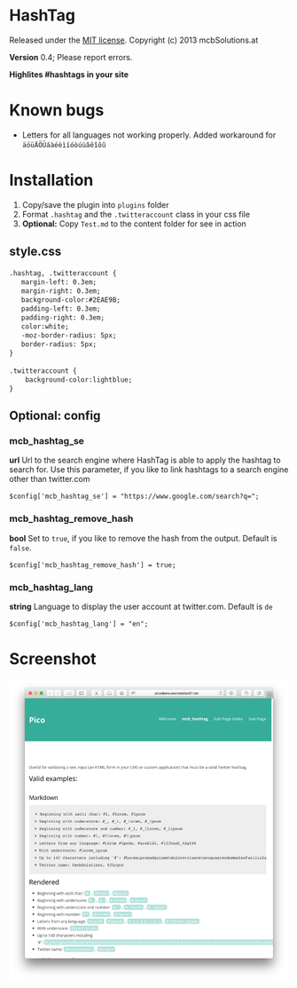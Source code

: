 HashTag
======================================================================

Released under the [MIT license](http://opensource.org/licenses/MIT). Copyright (c) 2013 mcbSolutions.at

**Version** 0.4; Please report errors.

**Highlites #hashtags in your site**

Known bugs
======================================================================
+ Letters for all languages not working properly. Added workaround for `äöüÄÖÜáàéèìíóòúùâêîôû`


Installation
======================================================================
1. Copy/save the plugin into `plugins` folder
2. Format `.hashtag` and the `.twitteraccount` class in your css file
3. **Optional:** Copy `Test.md` to the content folder for see in action

style.css
-----------------------------------------------------------------------------
~~~~{.css}
.hashtag, .twitteraccount {
   margin-left: 0.3em;
   margin-right: 0.3em;
   background-color:#2EAE9B;
   padding-left: 0.3em;
   padding-right: 0.3em;
   color:white;
   -moz-border-radius: 5px;
   border-radius: 5px;
}

.twitteraccount {
	background-color:lightblue;
}
~~~~

Optional: config
-----------------------------------------------------------------------------

### mcb_hashtag_se
**url**
Url to the search engine where HashTag is able to apply the hashtag to search for.
Use this parameter, if you like to link hashtags to a search engine other than twitter.com

	$config['mcb_hashtag_se'] = "https://www.google.com/search?q=";


### mcb_hashtag_remove_hash
**bool**
Set to `true`, if you like to remove the hash from the output.
Default is `false`.

	$config['mcb_hashtag_remove_hash'] = true;


### mcb_hashtag_lang
**string**
Language to display the user account at twitter.com.
Default is `de`

	$config['mcb_hashtag_lang'] = "en";



Screenshot
======================================================================
![Screenshot of renderd page with hashtags](./Screenshot.png)